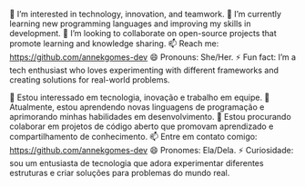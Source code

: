 👀 I’m interested in technology, innovation, and teamwork.
🌱 I’m currently learning new programming languages and improving my skills in development.
💞️ I’m looking to collaborate on open-source projects that promote learning and knowledge sharing.
📫  Reach me: https://github.com/annekgomes-dev
😄 Pronouns: She/Her.
⚡ Fun fact: I’m a tech enthusiast who loves experimenting with different frameworks and creating solutions for real-world problems.

👀 Estou interessado em tecnologia, inovação e trabalho em equipe.
🌱 Atualmente, estou aprendendo novas linguagens de programação e aprimorando minhas habilidades em desenvolvimento.
💞️ Estou procurando colaborar em projetos de código aberto que promovam aprendizado e compartilhamento de conhecimento.
📫 Entre em contato comigo: https://github.com/annekgomes-dev
😄 Pronomes: Ela/Dela.
⚡ Curiosidade: sou um entusiasta de tecnologia que adora experimentar diferentes estruturas e criar soluções para problemas do mundo real.
